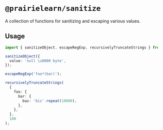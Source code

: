 # `@prairielearn/sanitize`

A collection of functions for sanitizing and escaping various values.

## Usage

```ts
import { sanitizeObject, escapeRegExp, recursivelyTruncateStrings } from '@prairielearn/sanitize';

sanitizeObject({
  value: 'null \u0000 byte',
});

escapeRegExp('foo*(bar)');

recursivelyTruncateStrings(
  {
    foo: {
      bar: {
        baz: 'biz'.repeat(10000),
      },
    },
  },
  100
);
```
